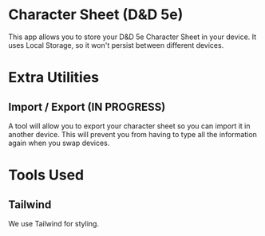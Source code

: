 # Character Sheet (D&D 5e)
This app allows you to store your D&D 5e Character Sheet in your device.
It uses Local Storage, so it won't persist between different devices.

# Extra Utilities

## Import / Export (IN PROGRESS)
A tool will allow you to export your character sheet so you can import it in another device.
This will prevent you from having to type all the information again when you swap devices.


# Tools Used

## Tailwind
We use Tailwind for styling.